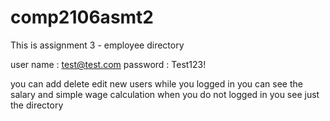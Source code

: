# comp2106asmt2

This is assignment 3 - employee directory 

user name : test@test.com
password : Test123!

you can add delete edit new users while you logged in you can see the salary and simple wage calculation 
when you do not logged in you see just the directory 
